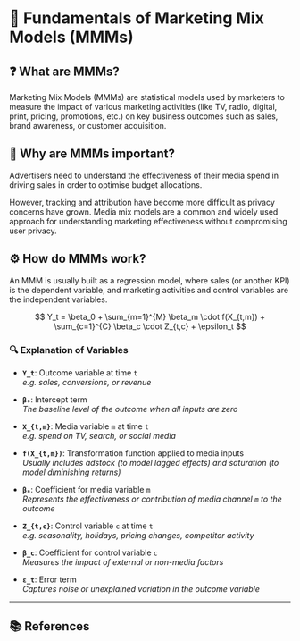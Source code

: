 
# 📘 Fundamentals of Marketing Mix Models (MMMs)

## ❓ What are MMMs?

Marketing Mix Models (MMMs) are statistical models used by marketers to measure the impact of various marketing activities (like TV, radio, digital, print, pricing, promotions, etc.) on key business outcomes such as sales, brand awareness, or customer acquisition.

## 🎯 Why are MMMs important?

Advertisers need to understand the effectiveness of their media spend in driving sales in order to optimise budget allocations.

However, tracking and attribution have become more difficult as privacy concerns have grown. Media mix models are a common and widely used approach for understanding marketing effectiveness without compromising user privacy.

## ⚙️ How do MMMs work?

An MMM is usually built as a regression model, where sales (or another KPI) is the dependent variable, and marketing activities and control variables are the independent variables.

$$
Y_t = \beta_0 + \sum_{m=1}^{M} \beta_m \cdot f(X_{t,m}) + \sum_{c=1}^{C} \beta_c \cdot Z_{t,c} + \epsilon_t
$$

### 🔍 Explanation of Variables

- **`Y_t`**: Outcome variable at time `t`  
  _e.g. sales, conversions, or revenue_

- **`β₀`**: Intercept term  
  _The baseline level of the outcome when all inputs are zero_

- **`X_{t,m}`**: Media variable `m` at time `t`  
  _e.g. spend on TV, search, or social media_

- **`f(X_{t,m})`**: Transformation function applied to media inputs  
  _Usually includes adstock (to model lagged effects) and saturation (to model diminishing returns)_

- **`βₘ`**: Coefficient for media variable `m`  
  _Represents the effectiveness or contribution of media channel `m` to the outcome_

- **`Z_{t,c}`**: Control variable `c` at time `t`  
  _e.g. seasonality, holidays, pricing changes, competitor activity_

- **`β_c`**: Coefficient for control variable `c`  
  _Measures the impact of external or non-media factors_

- **`ε_t`**: Error term  
  _Captures noise or unexplained variation in the outcome variable_

---

## 📚 References